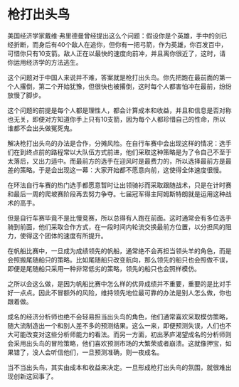 # 枪打出头鸟

美国经济学家戴维·弗里德曼曾经提出这么个问题：假设你是个英雄，手中的剑已经折断，而身后有40个敌人在追你，但你有一把弓箭，作为英雄，你百发百中，可惜你只有10支箭。敌人正在以最快的速度向前冲，并且离你很近了，这时，请你运用经济学的方法逃生。 

这个问题对于中国人来说并不难，答案就是枪打出头鸟。你先把跑在最前面的第一个人撂倒，第二个开始犹豫，但很快也被撂倒，这时每个人都害怕冲在最前，纷纷放慢了脚步。 

这个问题的前提是每个人都是理性人，都会计算成本和收益，并且和信息是否对称也无关，即便对方知道你手上只有10支箭，因为每个人都珍惜自己的性命，所以谁都不会出头做冤死鬼。 

解决枪打出头鸟的办法是合作，分摊风险。在自行车赛中会出现这样的情况：选手们在到终点前的路程常以大队伍方式前进，他们采取这种策略是为了令自己不至于太落后，又出力适中。而最前方的选手在迎风时是最费力的，所以选择最前方是最差的策略。于是会出现这一幕：大家开始都不愿意向前，这使得全体速度很慢。 

在环法自行车赛的热门选手都愿意暂时让出领骑衫而采取跟随战术，只是在计时赛和最后一周的爬坡赛阶段再去努力争夺。七届冠军得主阿姆斯特朗就是运用这种战术的高手。 

但是自行车赛毕竟不是比慢竞赛，所以总得有人跑在前面。这时通常会有多位选手骑到前面，他们采取合作方式，在一段时间内轮流交换最前方位置，以分担风的阻力，使得这个团体的速度有所提升。 

在帆船比赛中，一旦成为成绩领先的帆船，通常绝不会再担当领头羊的角色，而是会照搬尾随船只的策略。比如尾随船只改变航向，那么领先的船只也会照做不误，即便是尾随船只采用一种非常低劣的策略，领先的船只也会照样模仿。 

之所以会这么做，是因为帆船比赛中怎么样的优异成绩并不重要，重要的是比对手好一点点。因此不冒额外的风险，维持领先地位最可靠的办法是别人怎么做，你也跟着做。 

成名的经济分析师也绝不会轻易担当出头鸟的角色，他们通常喜欢采取模仿策略，随大流制造出一个和别人差不多的预测结果。这么一来，即便预测失误，人们也不大可能改变对这些分析师能力的看法。而另一方面，初出茅庐渴望成名的分析师则会采用出头鸟的冒险策略，他们喜欢预测市场的大繁荣或者崩溃。这就像押宝，如果错了，没人会听信他们，一旦预测准确，则一夜成名。 

当不当出头鸟，其实由成本和收益来决定。一旦形成枪打出头鸟的氛围，就很难出现创新这回事了。